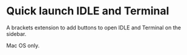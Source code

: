 # Quick launch IDLE and Terminal

A brackets extension to add buttons to open IDLE and Terminal on the sidebar.

Mac OS only.

